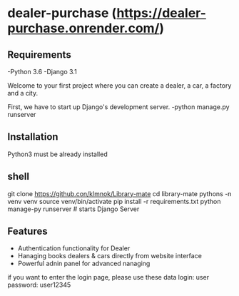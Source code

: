 # dealer-purchase (https://dealer-purchase.onrender.com/)

## Requirements
-Python 3.6
-Django 3.1


Welcome to your first project where you can create a dealer, a car, a factory and a city.

First, we have to start up Django's development server.
 -python manage.py runserver

## Installation
Python3 must be already installed

## shell
git
clone https://github.con/klmnok/Library-mate
cd library-mate pythons
-n venv venv
source venv/bin/activate pip install -r requirements.txt
python manage-py runserver # starts Django Server

## Features
* Authentication functionality for Dealer
* Hanaging books dealers & cars directly from website interface
* Powerful adnin panel for advanced nanaging

if you want to enter the login page, please use these data
login: user
password: user12345
